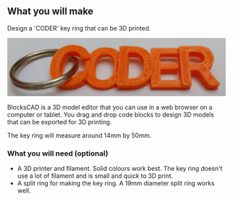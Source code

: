 ## What you will make

Design a 'CODER' key ring that can be 3D printed.

![A finished keyring](images/coder-keyring.png)

BlocksCAD is a 3D model editor that you can use in a web browser on a computer or tablet. You drag and drop code blocks to design 3D models that can be exported for 3D printing. 

The key ring will measure around 14mm by 50mm. 

### What you will need (optional)

+ A 3D printer and filament. Solid colours work best. The key ring doesn't use a lot of filament and is small and quick to 3D print. 
+ A split ring for making the key ring. A 19mm diameter split ring works well.
